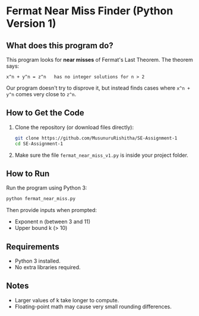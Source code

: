 # Fermat Near Miss Finder (Python Version 1)

## What does this program do?
This program looks for **near misses** of Fermat's Last Theorem. The theorem says:

```
x^n + y^n = z^n   has no integer solutions for n > 2
```

Our program doesn't try to disprove it, but instead finds cases where `x^n + y^n` comes very close to `z^n`.

## How to Get the Code
1. Clone the repository (or download files directly):  
   ```bash
   git clone https://github.com/MusunuruRishitha/SE-Assignment-1
   cd SE-Assignment-1
   ```
2. Make sure the file `fermat_near_miss_v1.py` is inside your project folder.

## How to Run
Run the program using Python 3:
```bash
python fermat_near_miss.py
```
Then provide inputs when prompted:
- Exponent n (between 3 and 11)
- Upper bound k (> 10)

## Requirements
- Python 3 installed.
- No extra libraries required.

## Notes
- Larger values of k take longer to compute.
- Floating-point math may cause very small rounding differences.
